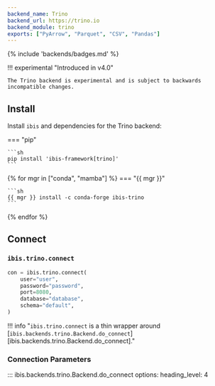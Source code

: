 ```yaml
---
backend_name: Trino
backend_url: https://trino.io
backend_module: trino
exports: ["PyArrow", "Parquet", "CSV", "Pandas"]
---
```


{% include 'backends/badges.md' %}

!!! experimental "Introduced in v4.0"

    The Trino backend is experimental and is subject to backwards incompatible changes.

## Install

Install `ibis` and dependencies for the Trino backend:

=== "pip"

    ```sh
    pip install 'ibis-framework[trino]'
    ```

{% for mgr in ["conda", "mamba"] %}
=== "{{ mgr }}"

    ```sh
    {{ mgr }} install -c conda-forge ibis-trino
    ```

{% endfor %}

## Connect

### `ibis.trino.connect`

```python
con = ibis.trino.connect(
    user="user",
    password="password",
    port=8080,
    database="database",
    schema="default",
)
```

<!-- prettier-ignore-start -->
!!! info "`ibis.trino.connect` is a thin wrapper around [`ibis.backends.trino.Backend.do_connect`][ibis.backends.trino.Backend.do_connect]."
<!-- prettier-ignore-end -->

### Connection Parameters

<!-- prettier-ignore-start -->
::: ibis.backends.trino.Backend.do_connect
    options:
      heading_level: 4
<!-- prettier-ignore-end -->
